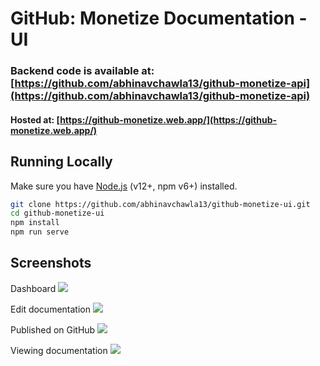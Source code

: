 # GitHub: Monetize Documentation - UI
### Backend code is available at: [https://github.com/abhinavchawla13/github-monetize-api](https://github.com/abhinavchawla13/github-monetize-api)
#### Hosted at: [https://github-monetize.web.app/](https://github-monetize.web.app/)


## Running Locally

Make sure you have [Node.js](http://nodejs.org/) (v12+, npm v6+) installed.

```sh
git clone https://github.com/abhinavchawla13/github-monetize-ui.git
cd github-monetize-ui
npm install
npm run serve
```

## Screenshots
Dashboard
<img src="https://imgur.com/oxeb7RH.png"/>

Edit documentation
<img src="https://imgur.com/62FOpLj.png"/>

Published on GitHub
<img src="https://imgur.com/QZq2cmX.png"/>

Viewing documentation
<img src="https://imgur.com/iu3UwpN.png"/>
